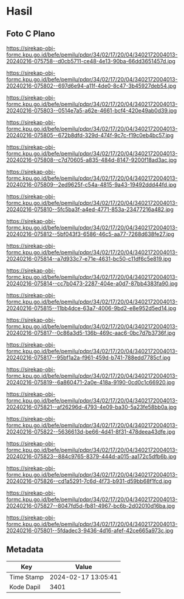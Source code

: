 # Hasil

## Foto C Plano

https://sirekap-obj-formc.kpu.go.id/befe/pemilu/pdpr/34/02/17/20/04/3402172004013-20240216-075758--d0cb5711-ce48-4e13-90ba-66dd3651457d.jpg

https://sirekap-obj-formc.kpu.go.id/befe/pemilu/pdpr/34/02/17/20/04/3402172004013-20240216-075802--697d6e94-a11f-4de0-8c47-3b45927deb54.jpg

https://sirekap-obj-formc.kpu.go.id/befe/pemilu/pdpr/34/02/17/20/04/3402172004013-20240216-075803--0514e7a5-a62e-4661-bcf4-420e49ab0d39.jpg

https://sirekap-obj-formc.kpu.go.id/befe/pemilu/pdpr/34/02/17/20/04/3402172004013-20240216-075805--672b8dfd-329d-474f-9c7c-f19c0eb4bc57.jpg

https://sirekap-obj-formc.kpu.go.id/befe/pemilu/pdpr/34/02/17/20/04/3402172004013-20240216-075808--c7d70605-a835-484d-8147-9200f18ad3ac.jpg

https://sirekap-obj-formc.kpu.go.id/befe/pemilu/pdpr/34/02/17/20/04/3402172004013-20240216-075809--2ed9625f-c54a-4815-9a43-19492ddd44fd.jpg

https://sirekap-obj-formc.kpu.go.id/befe/pemilu/pdpr/34/02/17/20/04/3402172004013-20240216-075810--5fc5ba3f-a4ed-4771-853a-23477216a482.jpg

https://sirekap-obj-formc.kpu.go.id/befe/pemilu/pdpr/34/02/17/20/04/3402172004013-20240216-075812--5bf043f3-6586-46c5-aa77-7268d638fe27.jpg

https://sirekap-obj-formc.kpu.go.id/befe/pemilu/pdpr/34/02/17/20/04/3402172004013-20240216-075814--a7d933c7-e71e-4631-bc50-c11df6c5e819.jpg

https://sirekap-obj-formc.kpu.go.id/befe/pemilu/pdpr/34/02/17/20/04/3402172004013-20240216-075814--cc7b0473-2287-404e-a0d7-87bb4383fa90.jpg

https://sirekap-obj-formc.kpu.go.id/befe/pemilu/pdpr/34/02/17/20/04/3402172004013-20240216-075815--11bb4dce-63a7-4006-9bd2-e8e952d5ed14.jpg

https://sirekap-obj-formc.kpu.go.id/befe/pemilu/pdpr/34/02/17/20/04/3402172004013-20240216-075817--0c86a3d5-136b-469c-aac6-0bc7d7b3736f.jpg

https://sirekap-obj-formc.kpu.go.id/befe/pemilu/pdpr/34/02/17/20/04/3402172004013-20240216-075817--95bf1a2a-f961-459d-b741-788edd7785cf.jpg

https://sirekap-obj-formc.kpu.go.id/befe/pemilu/pdpr/34/02/17/20/04/3402172004013-20240216-075819--6a860471-2a0e-418a-9190-0cd0c1c66920.jpg

https://sirekap-obj-formc.kpu.go.id/befe/pemilu/pdpr/34/02/17/20/04/3402172004013-20240216-075821--af26296d-4793-4e09-ba30-5a23fe58bb0a.jpg

https://sirekap-obj-formc.kpu.go.id/befe/pemilu/pdpr/34/02/17/20/04/3402172004013-20240216-075822--5636613d-be66-4d41-8f31-478deea43dfe.jpg

https://sirekap-obj-formc.kpu.go.id/befe/pemilu/pdpr/34/02/17/20/04/3402172004013-20240216-075823--884c9765-8379-444d-a015-aa172c5dfb6b.jpg

https://sirekap-obj-formc.kpu.go.id/befe/pemilu/pdpr/34/02/17/20/04/3402172004013-20240216-075826--cd1a5291-7c6d-4f73-b931-d59bb68f1fcd.jpg

https://sirekap-obj-formc.kpu.go.id/befe/pemilu/pdpr/34/02/17/20/04/3402172004013-20240216-075827--8047fd5d-fb81-4967-bc6b-2d02010d16ba.jpg

https://sirekap-obj-formc.kpu.go.id/befe/pemilu/pdpr/34/02/17/20/04/3402172004013-20240216-075801--5fdadec3-9436-4d16-afef-42ce665a973c.jpg


## Metadata

| Key        | Value               |
| ---------- | ------------------- |
| Time Stamp | 2024-02-17 13:05:41 |
| Kode Dapil | 3401                |



